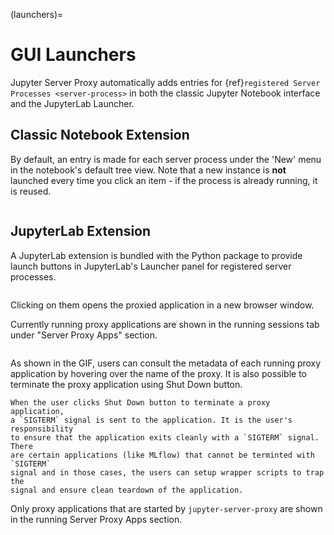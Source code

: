 (launchers)=

# GUI Launchers

Jupyter Server Proxy automatically adds entries for {ref}`registered
Server Processes <server-process>` in both the classic Jupyter Notebook
interface and the JupyterLab Launcher.

## Classic Notebook Extension

By default, an entry is made for each server process under the 'New'
menu in the notebook's default tree view. Note that a new instance
is **not** launched every time you click an item - if the process
is already running, it is reused.

```{image} _static/images/nbextension-tree.png

```

## JupyterLab Extension

A JupyterLab extension is bundled with the Python package to provide launch
buttons in JupyterLab's Launcher panel for registered server processes.

```{image} _static/images/labextension-launcher.png

```

Clicking on them opens the proxied application in a new browser window.

Currently running proxy applications are shown in the running sessions tab
under "Server Proxy Apps" section.

```{image} _static/images/labextension-manager.gif

```

As shown in the GIF, users can consult the metadata of each running proxy
application by hovering over the name of the proxy. It is also possible to
terminate the proxy application using Shut Down button.

```{note}
When the user clicks Shut Down button to terminate a proxy application,
a `SIGTERM` signal is sent to the application. It is the user's responsibility
to ensure that the application exits cleanly with a `SIGTERM` signal. There
are certain applications (like MLflow) that cannot be terminted with `SIGTERM`
signal and in those cases, the users can setup wrapper scripts to trap the
signal and ensure clean teardown of the application.
```

Only proxy applications that are started by `jupyter-server-proxy` are shown
in the running Server Proxy Apps section.
